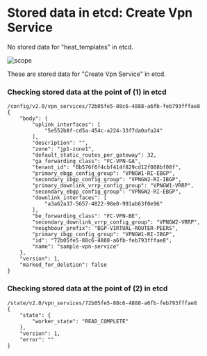 # Stored data in etcd: Create Vpn Service

No stored data for "heat_templates" in etcd.

![scope](../../images/esi_interface.011.png)

These are stored data for "Create Vpn Service" in etcd.

### Checking stored data at the point of (1) in etcd

```
/config/v2.0/vpn_services/72b05fe5-88c6-4888-a6fb-feb793fffae8
{
    "body": {
        "uplink_interfaces": [
            "5e552b8f-cd5a-454c-a224-33f7da0afa24"
        ], 
        "description": "", 
        "zone": "jp1-zone1", 
        "default_static_routes_per_gateway": 32, 
        "ga_forwarding_class": "FC-VPN-GA", 
        "tenant_id": "0b576f6f4cbf414f829cd12f008bf08f", 
        "primary_ebgp_config_group": "VPNGW1-RI-EBGP", 
        "secondary_ibgp_config_group": "VPNGW2-RI-IBGP", 
        "primary_downlink_vrrp_config_group": "VPNGW1-VRRP", 
        "secondary_ebgp_config_group": "VPNGW2-RI-EBGP", 
        "downlink_interfaces": [
            "a3a62a37-5657-4822-98e0-991ab63f0e96"
        ], 
        "be_forwarding_class": "FC-VPN-BE", 
        "secondary_downlink_vrrp_config_group": "VPNGW2-VRRP", 
        "neighbour_prefix": "BGP-VIRTUAL-ROUTER-PEERS", 
        "primary_ibgp_config_group": "VPNGW1-RI-IBGP", 
        "id": "72b05fe5-88c6-4888-a6fb-feb793fffae8", 
        "name": "sample-vpn-service"
    }, 
    "version": 1, 
    "marked_for_deletion": false
}
```

### Checking stored data at the point of (2) in etcd

```
/state/v2.0/vpn_services/72b05fe5-88c6-4888-a6fb-feb793fffae8
{
    "state": {
        "worker_state": "READ_COMPLETE"
    }, 
    "version": 1, 
    "error": ""
}
```

